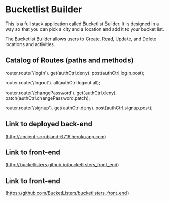 # Bucketlist Builder

This is a full stack application called Bucketlist Builder. It is designed in a way so that you can pick a city and a location and add it to your bucket list.

The Bucketlist Builder allows users to Create, Read, Update, and Delete locations and activities.

## Catalog of Routes (paths and methods)
router.route('/login').
  get(authCtrl.deny).
  post(authCtrl.login.post);

router.route('/logout').
  all(authCtrl.logout.all);

router.route('/changePassword').
  get(authCtrl.deny).
  patch(authCtrl.changePassword.patch);

router.route('/signup').
  get(authCtrl.deny).
  post(authCtrl.signup.post);

## Link to deployed back-end
(http://ancient-scrubland-6716.herokuapp.com)
## Link to front-end
(http://bucketlisters.github.io/bucketlisters_front_end)
## Link to front-end
(https://github.com/BucketListers/bucketlisters_front_end)
